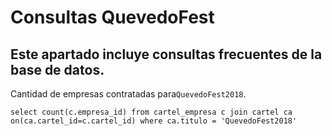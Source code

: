 # Consultas QuevedoFest

## Este apartado incluye consultas frecuentes de la base de datos.

Cantidad de empresas contratadas para`QuevedoFest2018`. 

    select count(c.empresa_id) from cartel_empresa c join cartel ca on(ca.cartel_id=c.cartel_id) where ca.titulo = 'QuevedoFest2018'